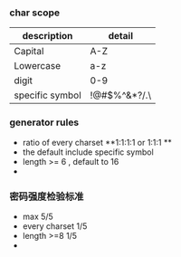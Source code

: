 ### char scope

description | detail
---|---
Capital | A-Z
Lowercase | a-z
digit | 0-9
specific symbol | !@#$%^&*?/.\


### generator rules
- ratio of every charset **1:1:1:1 or  1:1:1 **
- the default include specific symbol
- length >= 6 , default to 16
- 


### 密码强度检验标准
- max 5/5
- every charset 1/5
- length >=8  1/5
- 

###